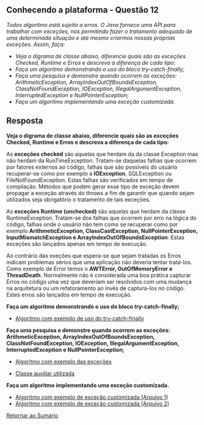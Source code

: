 <h2>Conhecendo a plataforma - Questão 12</h2>

*Todos algoritmo está sujeito a erros. O Java fornece uma API para trabalhar com exceções, nos permitindo fazer o tratamento adequado de uma determinada situação e até mesmo criarmos nossas próprias exceções. Assim, faça:*

 - *Veja o digrama de classe abaixo, diferencie quais são as exceções Checked, Runtime e Erros e descreva a diferença de cada tipo:*
 - *Faça um algoritmo demonstrando o uso do bloco try-catch-finally;*
 - *Faça uma pesquisa e demonstre quando ocorrem as exceções: ArithmeticException, ArrayIndexOutOfBoundsException, ClassNotFoundException, IOException, IllegalArgumentException, InterruptedException e NullPointerException;*
 - *Faça um algoritmo implementando uma exceção customizada.* 

<h2>Resposta</h2>



**Veja o digrama de classe abaixo, diferencie quais são as exceções Checked, Runtime e Erros e descreva a diferença de cada tipo:**

As **exceções checked** são aquelas que herdam da da classe Exception mas não herdam da RunTimeException. Tratam-se
daquelas falhas que ocorrem por fatores externos ao código, falhas que são possíveis do usuário
recuperar-se como por exemplo a **IOException**, SQLException ou FileNotFoundException. Estas falhas são verificados em
tempo de compilação. Métodos que podem gerar esse tipo de exceção devem propagar a exceção através do throws a fim 
de garantir que quando sejam utilizados seja obrigatório o tratamento de tais exceções.

As **exceções Runtime (unchecked)** são aquelas que herdam da classe RuntimeException. Tratam-se dos falhas que ocorrem por erro 
na lógica do código, falhas onde o usuário não tem como se recuperar como por exemplo **ArithmeticException, 
ClassCastException, NullPointerException, InputMismatchException e ArrayIndexOutOfBoundsException**. Estas exceções são 
lançados apenas em tempo de execução.

Ao contrário das exeções que espera-se que sejam tratadas os Erros indicam problemas sérios que uma aplicação não deveria
tentar tratá-los. Como exemplo de Error temos o **AWTError, OutOfMemoryError e ThreadDeath**. Normalmente não é considerada
uma boa prática capturar Erros no código uma vez que deveriam ser resolvidos com uma mudança na arquitetura ou um refatoramento
ao invés de captura-los no código. Estes erros são lançados em tempo de execução.


 **Faça um algoritmo demonstrando o uso do bloco try-catch-finally;**
 
 - [Algoritmo com exemplo de uso do try-catch-finally](TryCatchExample.java)
 
 **Faça uma pesquisa e demonstre quando ocorrem as exceções: ArithmeticException, ArrayIndexOutOfBoundsException, ClassNotFoundException, IOException, IllegalArgumentException, InterruptedException e NullPointerException;**
 
 - [Algoritmo com exemplo das exceções](ExceptionExamples.java)
 
 - [Classe auxiliar utilizada](MyThread.java)
 
 **Faça um algoritmo implementando uma exceção customizada.**
 
 - [Algoritmo com exemplo de exceção customizada (Arquivo 1)](custom_exception/CustomExceptionExample.java)
 - [Algoritmo com exemplo de exceção customizada (Arquivo 2)](custom_exception/InvalidCardException.java)

[Retornar ao Sumário](../../../../../../../README.md)